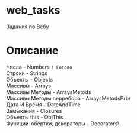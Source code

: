 # web_tasks
Задания по Вебу

# Описание

Числа - Numbers ```! Готово ```\
Строки - Strings\
Объекты - Objects\
Массивы - Arrays\
Массивы Методы - ArraysMetods\
Массивы Методы перребора - ArraysMetodsPrbr\
Дата И Время - DateAndTime\
Замыкания - Closures\
Объекты this - ObjThis\
Функции-обёртки, декораторы - Decorators\



